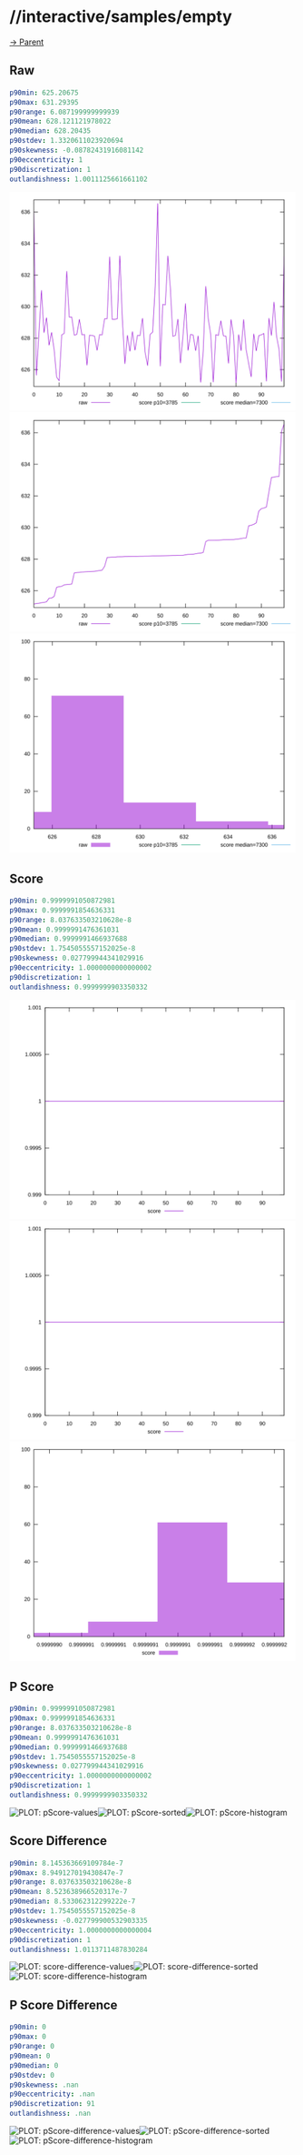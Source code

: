 
# //interactive/samples/empty

[→ Parent](../..)


## Raw


```yaml
p90min: 625.20675
p90max: 631.29395
p90range: 6.087199999999939
p90mean: 628.121121978022
p90median: 628.20435
p90stdev: 1.3320611023920694
p90skewness: -0.08782431916081142
p90eccentricity: 1
p90discretization: 1
outlandishness: 1.0011125661661102

```

![PLOT: raw-values](./raw/values.svg)![PLOT: raw-sorted](./raw/sorted.svg)![PLOT: raw-histogram](./raw/histogram.svg)
## Score


```yaml
p90min: 0.9999991050872981
p90max: 0.9999991854636331
p90range: 8.037633503210628e-8
p90mean: 0.9999991476361031
p90median: 0.9999991466937688
p90stdev: 1.7545055557152025e-8
p90skewness: 0.027799944341029916
p90eccentricity: 1.0000000000000002
p90discretization: 1
outlandishness: 0.9999999903350332

```

![PLOT: score-values](./score/values.svg)![PLOT: score-sorted](./score/sorted.svg)![PLOT: score-histogram](./score/histogram.svg)
## P Score


```yaml
p90min: 0.9999991050872981
p90max: 0.9999991854636331
p90range: 8.037633503210628e-8
p90mean: 0.9999991476361031
p90median: 0.9999991466937688
p90stdev: 1.7545055557152025e-8
p90skewness: 0.027799944341029916
p90eccentricity: 1.0000000000000002
p90discretization: 1
outlandishness: 0.9999999903350332

```

![PLOT: pScore-values](./pScore/values.svg)![PLOT: pScore-sorted](./pScore/sorted.svg)![PLOT: pScore-histogram](./pScore/histogram.svg)
## Score Difference


```yaml
p90min: 8.145363669109784e-7
p90max: 8.949127019430847e-7
p90range: 8.037633503210628e-8
p90mean: 8.523638966520317e-7
p90median: 8.533062312299222e-7
p90stdev: 1.7545055557152025e-8
p90skewness: -0.027799900532903335
p90eccentricity: 1.0000000000000004
p90discretization: 1
outlandishness: 1.0113711487830284

```

![PLOT: score-difference-values](./score-difference/values.svg)![PLOT: score-difference-sorted](./score-difference/sorted.svg)![PLOT: score-difference-histogram](./score-difference/histogram.svg)
## P Score Difference


```yaml
p90min: 0
p90max: 0
p90range: 0
p90mean: 0
p90median: 0
p90stdev: 0
p90skewness: .nan
p90eccentricity: .nan
p90discretization: 91
outlandishness: .nan

```

![PLOT: pScore-difference-values](./pScore-difference/values.svg)![PLOT: pScore-difference-sorted](./pScore-difference/sorted.svg)![PLOT: pScore-difference-histogram](./pScore-difference/histogram.svg)